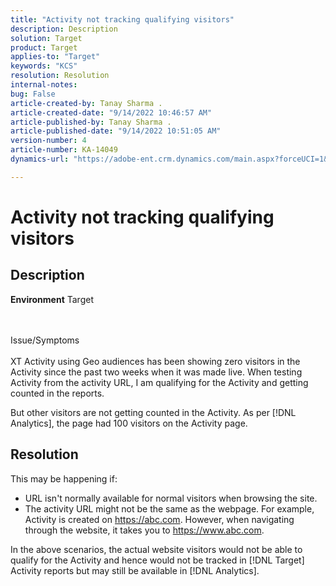```yaml
---
title: "Activity not tracking qualifying visitors"
description: Description
solution: Target
product: Target
applies-to: "Target"
keywords: "KCS"
resolution: Resolution
internal-notes: 
bug: False
article-created-by: Tanay Sharma .
article-created-date: "9/14/2022 10:46:57 AM"
article-published-by: Tanay Sharma .
article-published-date: "9/14/2022 10:51:05 AM"
version-number: 4
article-number: KA-14049
dynamics-url: "https://adobe-ent.crm.dynamics.com/main.aspx?forceUCI=1&pagetype=entityrecord&etn=knowledgearticle&id=eb27b88a-1a34-ed11-9db1-002248086735"

---
```

# Activity not tracking qualifying visitors

## Description

<b>Environment</b>
Target


<br><br>Issue/Symptoms<br><br>
XT Activity using Geo audiences has been showing zero visitors in the Activity since the past two weeks when it was made live. When testing Activity from the activity URL, I am qualifying for the Activity and getting counted in the reports.



But other visitors are not getting counted in the Activity. As per [!DNL Analytics], the page had 100 visitors on the Activity page.

## Resolution


This may be happening if:

- URL isn't normally available for normal visitors when browsing the site.
- The activity URL might not be the same as the webpage. For example, Activity is created on https://abc.com. However, when navigating through the website, it takes you to https://www.abc.com.


In the above scenarios, the actual website visitors would not be able to qualify for the Activity and hence would not be tracked in [!DNL Target] Activity reports but may still be available in [!DNL Analytics].
